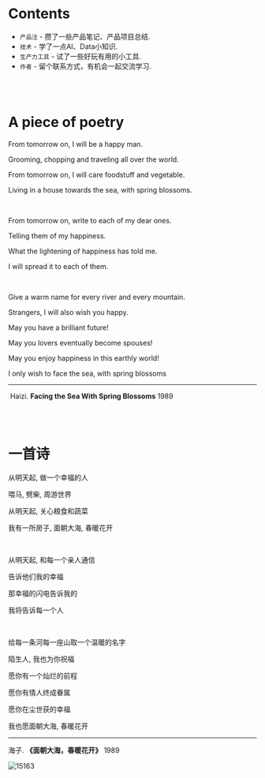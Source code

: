 # Contents

* `产品汪` - 攒了一些产品笔记、产品项目总结.
* `技术` - 学了一点AI、Data小知识.
* `生产力工具` - 试了一些好玩有用的小工具.
* `作者` - 留个联系方式，有机会一起交流学习.

<br>

<br>

# A piece of poetry

From tomorrow on,	I will be a happy man.



Grooming,	chopping and traveling all over the world.



From tomorrow on,	I will care foodstuff and vegetable.



Living in a house towards the sea, 	with spring blossoms.

<br>

From tomorrow on,	write to each of my dear ones.



Telling them of my happiness.



What the lightening of happiness has told me.



I will spread it to each of them.



<br>

Give a warm name for every river and every mountain.



Strangers,	I will also wish you happy.



May you have a brilliant future!



May you lovers eventually become spouses!



May you enjoy happiness in this earthly world!



I only wish to face the sea,	with spring blossoms

----

​																																								Haizi.   **Facing the Sea With Spring Blossoms**             1989

<br>

<br>

# 一首诗

从明天起, 做一个幸福的人

喂马, 劈柴, 周游世界

从明天起, 关心粮食和蔬菜

我有一所房子, 面朝大海, 春暖花开

<br>

从明天起, 和每一个亲人通信

告诉他们我的幸福

那幸福的闪电告诉我的

我将告诉每一个人

<br>

给每一条河每一座山取一个温暖的名字

陌生人, 我也为你祝福

愿你有一个灿烂的前程

愿你有情人终成眷属

愿你在尘世获的幸福

我也愿面朝大海, 春暖花开

------

 海子.  **《面朝大海，春暖花开》**   1989 

![15163](https://rivers19-1300325434.cos.ap-beijing.myqcloud.com/2020-04-02-084038.jpg)

